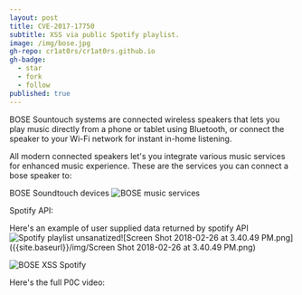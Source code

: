 ```yaml
---
layout: post
title: CVE-2017-17750
subtitle: XSS via public Spotify playlist.
image: /img/bose.jpg
gh-repo: cr1at0rs/cr1at0rs.github.io
gh-badge:
  - star
  - fork
  - follow
published: true
---
```

BOSE Sountouch systems are connected wireless speakers that lets you play music directly from a phone or tablet using Bluetooth, or connect the speaker to your Wi-Fi network for instant in-home listening.

All modern connected speakers let's you integrate various music services for enhanced music experience. These are the services you can connect a bose speaker to: 

BOSE Soundtouch devices ![BOSE music services]({{site.baseurl}}/img/Bose-services.png)

Spotify API:

Here's an example of user supplied data returned by spotify API
![Spotify playlist unsanatized]({{site.baseurl}}/img/Screen%20Shot%202018-02-26%20at%203.40.49%20PM.png)![Screen Shot 2018-02-26 at 3.40.49 PM.png]({{site.baseurl}}/img/Screen Shot 2018-02-26 at 3.40.49 PM.png)

![BOSE XSS Spotify]({{site.baseurl}}/img/Screen%20Shot%202018-02-26%20at%204.07.02%20PM.png)

Here's the full P0C video:



